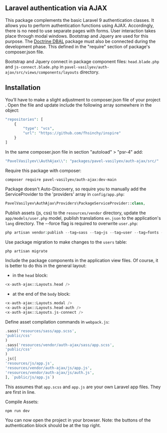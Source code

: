 ## Laravel authentication via AJAX

This package complements the basic Laravel 9 authentication classes. It allows you to perform authentication functions using AJAX. Accordingly, there is no need to use separate pages with forms. User interaction takes place through modal windows. Bootstrap and Jquery are used for this purpose. The [Doctrine DBAL](https://github.com/doctrine/dbal) package must also be connected during the development phase. This defined in the "require" section of package's composer.json file.

Bootstrap and Jquery connect in package component files: `head.blade.php` and `js-connect.blade.php` in `pavel-vasilyev/auth-ajax/src/views/components/layouts` directory.

## Installation

You’ll have to make a slight adjustment to composer.json file of your project . Open the file and update include the following array somewhere in the object:

```php
"repositories": [
    {
        "type": "vcs",
        "url": "https://github.com/fhsinchy/inspire"
    }
]
```

In the same composer.json file in section "autoload" > "psr-4" add:

```php
"PavelVasilyev\\AuthAjax\\": "packages/pavel-vasilyev/auth-ajax/src/"
```


Require this package with composer:

```shell
composer require pavel-vasilyev/auth-ajax:dev-main
```

Package doesn't Auto-Discovery, so require you to manually add the ServiceProvider to the 'providers' array in `config/app.php`:

```php
PavelVasilyev\AuthAjax\Providers\PackageServiceProvider::class,
```

Publish assets (js, css) to the `resources/vendor` directory, update the `app/models/user.php` model, publish translations `en.json` to the application's `lang` directory. The --force flag is required to overwrite `user.php`:

```php
php artisan vendor:publish --tag=sass --tag=js --tag=user --tag=fonts --tag=middleware --force
```

Use package migration to make changes to the `users` table:

```php
php artisan migrate
```

Include the package components in the application view files. Of course, it is better to do this in the general layout:
- in the `head` block:
```php
<x-auth-ajax::Layouts.head />
```
- at the end of the `body` block:
```php
<x-auth-ajax::Layouts.modal />
<x-auth-ajax::Layouts.head-auth />
<x-auth-ajax::Layouts.js-connect />
```

Define asset compilation commands in `webpack.js`:
```php
.sass('resources/sass/app.scss',
'public/css'
)
.sass('resources/vendor/auth-ajax/sass/app.scss',
'public/css'
)
.js([
'resources/js/app.js',
'resources/vendor/auth-ajax/js/app.js',
'resources/vendor/auth-ajax/js/auth.js',
], `public/js/app.js`)
```
This assumes that `app.scss` and `app.js` are your own Laravel app files. They are first in line.

Compile Assets: 
```php
npm run dev
```
You can now open the project in your browser. Note: the buttons of the authentication block should be at the top right.

